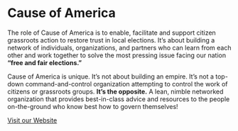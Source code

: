 # Cause of America

The role of Cause of America is to enable, facilitate and support citizen grassroots action to restore trust in local elections.  It’s about building a network of individuals, organizations, and partners who can learn from each other and work together to solve the most pressing issue facing our nation **“free and fair elections.”**

Cause of America is unique.  It’s not about building an empire.  It’s not a top-down command-and-control organization attempting to control the work of citizens or grassroots groups.  **It’s the opposite.**  A lean, nimble networked organization that provides best-in-class advice and resources to the people on-the-ground who know best how to govern themselves!

[Visit our Website](https://causeofamerica.org/)
